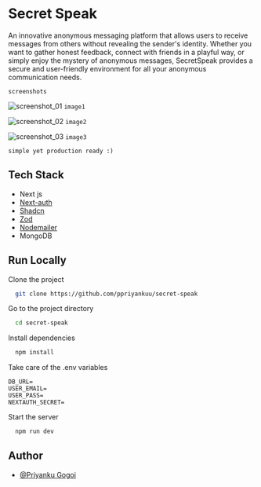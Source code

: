 
# Secret Speak
An innovative anonymous messaging platform that allows users to receive messages from others without revealing the sender's identity. Whether you want to gather honest feedback, connect with friends in a playful way, or simply enjoy the mystery of anonymous messages, SecretSpeak provides a secure and user-friendly environment for all your anonymous communication needs.


```screenshots```

![screenshot_01](https://i.postimg.cc/SNzrcCT1/image1.png)
```image1```

![screenshot_02](https://i.postimg.cc/RhtgCH2Y/image2.png)
```image2```

![screenshot_03](https://i.postimg.cc/6pJDZ90R/image3.png)
```image3```

```simple yet production ready :)```

## Tech Stack
- Next js
- [Next-auth](https://www.npmjs.com/package/next-auth) 
- [Shadcn](https://ui.shadcn.com/)
- [Zod](https://www.npmjs.com/package/zod)
- [Nodemailer](https://www.npmjs.com/package/nodemailer)
- MongoDB



## Run Locally

Clone the project

```bash
  git clone https://github.com/ppriyankuu/secret-speak
```

Go to the project directory

```bash
  cd secret-speak
```

Install dependencies

```bash
  npm install
```

Take care of the .env variables
```
DB_URL=
USER_EMAIL=
USER_PASS=
NEXTAUTH_SECRET=
```

Start the server

```bash
  npm run dev
```


## Author
- [@Priyanku Gogoi](https://github.com/ppriyankuu)